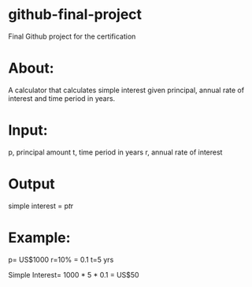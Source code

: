 # github-final-project
Final Github project for the certification


# About:

A calculator that calculates simple interest given principal, annual rate of interest and time period in years.

# Input:
   p, principal amount
   t, time period in years
   r, annual rate of interest

# Output
   simple interest = p*t*r
   
# Example:

p= US$1000
r=10% = 0.1
t=5 yrs

Simple Interest= 1000 * 5 * 0.1 = US$50
